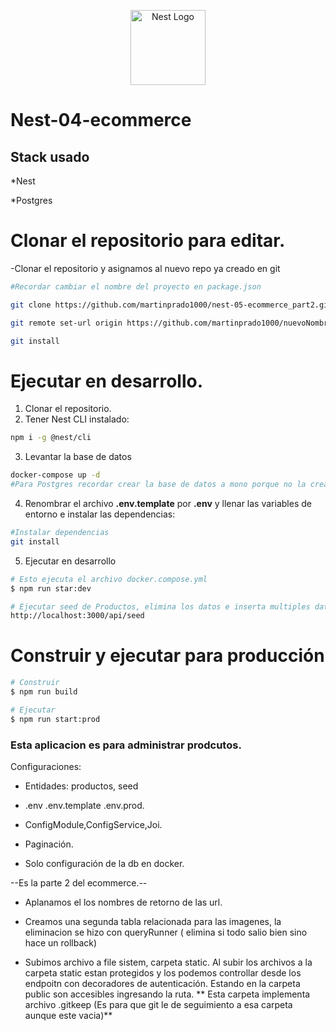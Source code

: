 <p align="center">
  <a href="http://nestjs.com/" target="blank"><img src="https://nestjs.com/img/logo-small.svg" width="120" alt="Nest Logo" /></a>
</p>

# Nest-04-ecommerce

## Stack usado

*Nest

*Postgres


# Clonar el repositorio para editar.
-Clonar el repositorio y asignamos al nuevo repo ya creado en git
```bash
#Recordar cambiar el nombre del proyecto en package.json

git clone https://github.com/martinprado1000/nest-05-ecommerce_part2.git nuevoNombre

git remote set-url origin https://github.com/martinprado1000/nuevoNombre.git

git install

```
# Ejecutar en desarrollo.
1. Clonar el repositorio.
2. Tener Nest CLI instalado:
```bash
npm i -g @nest/cli
```

3. Levantar la base de datos

```bash
docker-compose up -d
#Para Postgres recordar crear la base de datos a mono porque no la crea sola
```

4. Renombrar el archivo __.env.template__ por __.env__ y llenar las variables de entorno e instalar las dependencias:
```bash
#Instalar dependencias
git install
```

5. Ejecutar en desarrollo
```bash
# Esto ejecuta el archivo docker.compose.yml
$ npm run star:dev

# Ejecutar seed de Productos, elimina los datos e inserta multiples datos.
http://localhost:3000/api/seed
```


# Construir y ejecutar para producción
```bash
# Construir
$ npm run build

# Ejecutar
$ npm run start:prod
```

### Esta aplicacion es para administrar prodcutos.
Configuraciones:

* Entidades: productos, seed

* .env  .env.template  .env.prod.

* ConfigModule,ConfigService,Joi.

* Paginación.

* Solo configuración de la db en docker.

--Es la parte 2 del ecommerce.--

* Aplanamos el los nombres de retorno de las url.

* Creamos una segunda tabla relacionada para las imagenes, la eliminacion se hizo con queryRunner ( elimina si todo salio bien sino hace un rollback)

* Subimos archivo a file sistem, carpeta static.
Al subir los archivos a la carpeta static estan protegidos y los podemos controllar desde los endpoitn con decoradores de autenticación. Estando en la carpeta public son accesibles ingresando la ruta.
 ** Esta carpeta implementa archivo .gitkeep (Es para que git le de seguimiento a esa carpeta aunque este vacia)**









